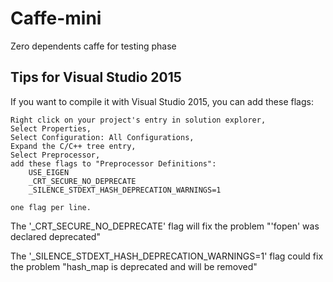 # Caffe-mini
Zero dependents caffe for testing phase

## Tips for Visual Studio 2015
If you want to compile it with Visual Studio 2015, you can add these flags:

    Right click on your project's entry in solution explorer,
    Select Properties,
    Select Configuration: All Configurations,
    Expand the C/C++ tree entry,
    Select Preprocessor,
    add these flags to "Preprocessor Definitions":
        USE_EIGEN
        _CRT_SECURE_NO_DEPRECATE
        _SILENCE_STDEXT_HASH_DEPRECATION_WARNINGS=1
        
    one flag per line.
The '_CRT_SECURE_NO_DEPRECATE' flag will fix the problem "'fopen' was declared deprecated"

The '_SILENCE_STDEXT_HASH_DEPRECATION_WARNINGS=1' flag could fix the problem "hash_map is deprecated and will be removed"
